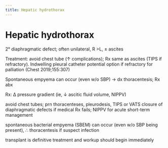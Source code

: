```yaml
---
title: Hepatic hydrothorax
---
```

# Hepatic hydrothorax


2° diaphragmatic defect; often unilateral, R >L, ± ascites

Treatment: avoid chest tube (↑ complications); Rx same as ascites (TIPS if refractory). Indwelling pleural catheter potential option if refractory for palliation (Chest 2019;155:307)

Spontaneous empyema can occur (even w/o SBP) → dx thoracentesis; Rx abx

Rx: Δ pressure gradient (ie, ↓ ascitic fluid volume, NIPPV)

avoid chest tubes; prn thoracenteses, pleurodesis, TIPS or VATS closure of diaphragmatic defects if medical Rx fails; NIPPV for acute short-term management

spontaneous bacterial empyema (SBEM) can occur (even w/o SBP being present), ∴ thoracentesis if suspect infection

transplant is definitive treatment and workup should begin immediately
